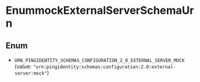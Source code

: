 

# EnummockExternalServerSchemaUrn

## Enum


* `URN_PINGIDENTITY_SCHEMAS_CONFIGURATION_2_0_EXTERNAL_SERVER_MOCK` (value: `"urn:pingidentity:schemas:configuration:2.0:external-server:mock"`)



